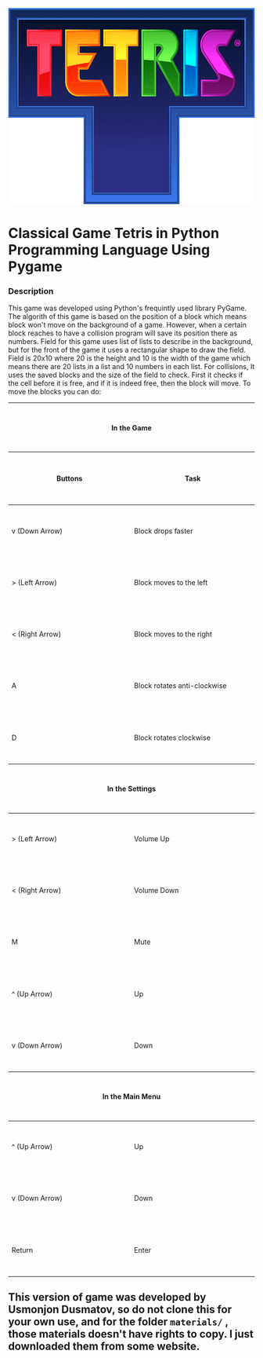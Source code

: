 <img src="materials/pngwing.com.png" height="400"><br>
# Classical Game Tetris in Python Programming Language Using Pygame
### Description
This game was developed using Python's frequintly used library PyGame. The algorith of this game is based on the position of a block which means block won't move on the background of a game. However, when a certain block reaches to have a collision program will save its position there as numbers. Field for this game uses list of lists to describe in the background, but for the front of the game it uses a rectangular shape to draw the field. Field is 20x10 where 20 is the height and 10 is the width of the game which means there are 20 lists in a list and 10 numbers in each list. For collisions, It uses the saved blocks and the  size of the field to check. First it checks if the cell before it is free, and if it is indeed free, then the block will move. To move the blocks you can do:
<table>
    <thead>
        <tr width="300px" height="100px">
            <th colspan="2">In the Game</th>
        </tr>
        <tr>
            <tr>
                <th width="300px" height="100px">Buttons</th>
                <th width="300px" height="100px">Task</th>
            </tr>
        </tr>
    </thead>
    <tr>
        <td width="300px" height="100px">v (Down Arrow)</td>
        <td width="300px" height="100px">Block drops faster</td>
    </tr>
    <tr>
        <td width="300px" height="100px">> (Left Arrow)</td>
        <td width="300px" height="100px">Block moves to the left</td>
    </tr>
    <tr>
        <td width="300px" height="100px">< (Right Arrow)</td>
        <td width="300px" height="100px">Block moves to the right</td>
    </tr>
    <tr>
        <td width="300px" height="100px">A</td>
        <td width="300px" height="100px">Block rotates anti-clockwise</td>
    </tr>
    <tr>
        <td width="300px" height="100px">D</td>
        <td width="300px" height="100px">Block rotates clockwise</td>
    </tr>
    <thead>
        <tr width="300px" height="100px">
            <th colspan="2">In the Settings</th>
        </tr>
    </thead>
     <tr>
        <td width="300px" height="100px">> (Left Arrow)</td>
        <td width="300px" height="100px">Volume Up</td>
    </tr>
    <tr>
        <td width="300px" height="100px">< (Right Arrow)</td>
        <td width="300px" height="100px">Volume Down</td>
    </tr>
    <tr>
        <td width="300px" height="100px">M</td>
        <td width="300px" height="100px">Mute</td>
    </tr>
    <tr>
        <td width="300px" height="100px">^ (Up Arrow)</td>
        <td width="300px" height="100px">Up</td>
    </tr>
    <tr>
        <td width="300px" height="100px">v (Down Arrow)</td>
        <td width="300px" height="100px">Down</td>
    </tr>
    <thead>
        <tr width="300px" height="100px">
            <th colspan="2">In the Main Menu</th>
        </tr>
    </thead>
     <tr>
        <td width="300px" height="100px">^ (Up Arrow)</td>
        <td width="300px" height="100px">Up</td>
    </tr>
    <tr>
        <td width="300px" height="100px">v (Down Arrow)</td>
        <td width="300px" height="100px">Down</td>
    </tr>
    <tr>
        <td width="300px" height="100px">Return</td>
        <td width="300px" height="100px">Enter</td>
    </tr>
</table>
<h2>This version of game was developed by Usmonjon Dusmatov, so do not clone this for your own use, and for the folder <code>materials/</code> , those materials doesn't have rights to copy. I just downloaded them from some website.</h2>